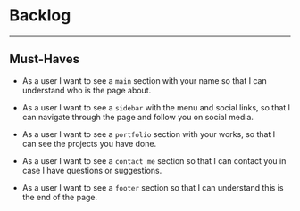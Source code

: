 # Backlog

---

## Must-Haves

- As a user I want to see a `main` section with your name so that I can
  understand who is the page about.

- As a user I want to see a `sidebar` with the menu and social links, so that I
  can navigate through the page and follow you on social media.

- As a user I want to see a `portfolio` section with your works, so that I can
  see the projects you have done.

- As a user I want to see a `contact me` section so that I can contact you in
  case I have questions or suggestions.

- As a user I want to see a `footer` section so that I can understand this is
  the end of the page.
